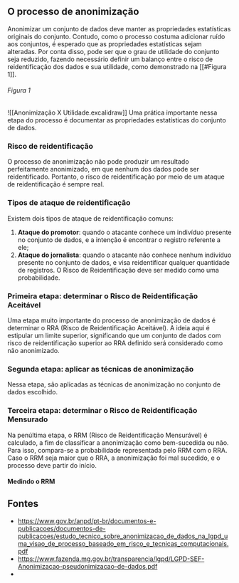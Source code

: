## O processo de anonimização
Anonimizar um conjunto de dados deve manter as propriedades estatísticas originais do conjunto. Contudo, como o processo costuma adicionar ruído aos conjuntos, é esperado que as propriedades estatísticas sejam alteradas. Por conta disso, pode ser que o grau de utilidade do conjunto seja reduzido, fazendo necessário definir um balanço entre o risco de reidentificação dos dados e sua utilidade, como demonstrado na [[#Figura 1]].
###### Figura 1
![[Anonimização X Utilidade.excalidraw]]
Uma prática importante nessa etapa do processo é documentar as propriedades estatísticas do conjunto de dados.
### Risco de reidentificação
O processo de anonimização não pode produzir um resultado perfeitamente anonimizado, em que nenhum dos dados pode ser reidentificado. Portanto, o risco de reidentificação por meio de um ataque de reidentificação é sempre real.
### Tipos de ataque de reidentificação
Existem dois tipos de ataque de reidentificação comuns:
1. **Ataque do promotor**: quando o atacante conhece um indivíduo presente no conjunto de dados, e a intenção é encontrar o registro referente a ele;
2. **Ataque do jornalista**: quando o atacante não conhece nenhum indivíduo presente no conjunto de dados, e visa reidentificar qualquer quantidade de registros.
O Risco de Reidentificação deve ser medido como uma probabilidade.
### Primeira etapa: determinar o Risco de Reidentificação Aceitável
Uma etapa muito importante do processo de anonimização de dados é determinar o RRA (Risco de Reidentificação Aceitável).
A ideia aqui é estipular um limite superior, significando que um conjunto de dados com risco de reidentificação superior ao RRA definido será considerado como não anonimizado.
### Segunda etapa: aplicar as técnicas de anonimização
Nessa etapa, são aplicadas as técnicas de anonimização no conjunto de dados escolhido.
### Terceira etapa: determinar o Risco de Reidentificação Mensurado
Na penúltima etapa, o RRM (Risco de Reidentificação Mensurável) é calculado, a fim de classificar a anonimização como bem-sucedida ou não. Para isso, compara-se a probabilidade representada pelo RRM com o RRA.
Caso o RRM seja maior que o RRA, a anonimização foi mal sucedido, e o processo deve partir do início.
#### Medindo o RRM

## Fontes
* https://www.gov.br/anpd/pt-br/documentos-e-publicacoes/documentos-de-publicacoes/estudo_tecnico_sobre_anonimizacao_de_dados_na_lgpd_uma_visao_de_processo_baseado_em_risco_e_tecnicas_computacionais.pdf
* https://www.fazenda.mg.gov.br/transparencia/lgpd/LGPD-SEF-Anonimizacao-pseudonimizacao-de-dados.pdf
* 